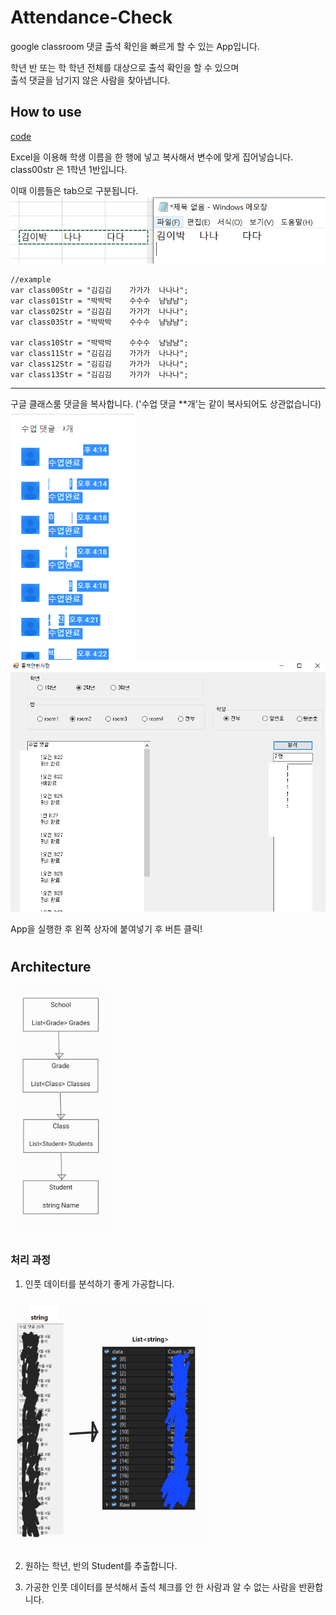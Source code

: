 # Attendance-Check
google classroom 댓글 출석 확인을 빠르게 할 수 있는 App입니다.

학년 반 또는 학 학년 전체를 대상으로 출석 확인을 할 수 있으며  
출석 댓글을 남기지 않은 사람을 찾아냅니다.  


## How to use
[code](/client/WindowsFormsApp1/SchoolService.cs)  

Excel을 이용해 학생 이름을 한 행에 넣고 복사해서 변수에 맞게 집어넣습니다. class00str 은 1학년 1반입니다.  

이때 이름들은 tab으로 구분됩니다.  
![name](img/name.jpg)  
```
//example
var class00Str = "김김김    가가가  나나나";
var class01Str = "박박박    수수수  냠냠냠";
var class02Str = "김김김    가가가  나나나";
var class03Str = "박박박    수수수  냠냠냠";

var class10Str = "박박박    수수수  냠냠냠";
var class11Str = "김김김    가가가  나나나";
var class12Str = "김김김    가가가  나나나";
var class13Str = "김김김    가가가  나나나";
```
---
구글 클래스룸 댓글을 복사합니다. ('수업 댓글 **개'는 같이 복사되어도 상관없습니다)  
<img src="img/InputData.png" height="400"><img src="img/App.png" height="400">  

App을 실행한 후 왼쪽 상자에 붙여넣기 후 버튼 클릭!   

# 
## Architecture
<img src="img/SchoolDiagram.jpg" height="400">  

### 처리 과정

1. 인풋 데이터를 분석하기 좋게 가공합니다.
<img src="img/InputDataProcess.png" height="400">  

2. 원하는 학년, 반의 Student를 추출합니다.

3. 가공한 인풋 데이터를 분석해서 출석 체크를 안 한 사람과 알 수 없는 사람을 반환합니다.